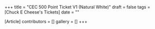 +++
title = "CEC 500 Point Ticket V1 (Natural White)"
draft = false
tags = [Chuck E Cheese's Tickets]
date = ""

[Article]
contributors = []
gallery = []
+++